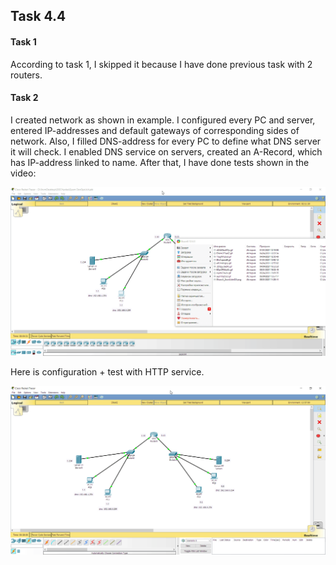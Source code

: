 ## Task 4.4

#### Task 1

According to task 1, I skipped it because I have done previous task with 2 routers.

#### Task 2

I created network as shown in example.
I configured every PC and server, entered IP-addresses and default gateways of corresponding sides of network.
Also, I filled DNS-address for every PC to define what DNS server it will check.
I enabled DNS service on servers, created an A-Record, which has IP-address linked to name.
After that, I have done tests shown in the video:

![](./screenshots/dns_pcs.gif)

Here is configuration + test with HTTP service.

![](./screenshots/dns.gif)